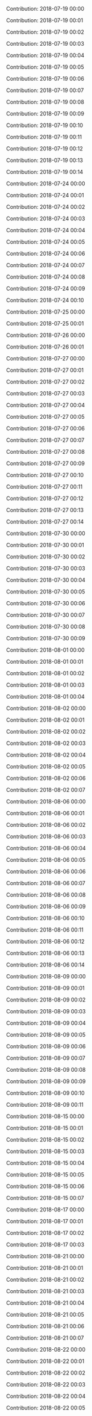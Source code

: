 Contribution: 2018-07-19 00:00

Contribution: 2018-07-19 00:01

Contribution: 2018-07-19 00:02

Contribution: 2018-07-19 00:03

Contribution: 2018-07-19 00:04

Contribution: 2018-07-19 00:05

Contribution: 2018-07-19 00:06

Contribution: 2018-07-19 00:07

Contribution: 2018-07-19 00:08

Contribution: 2018-07-19 00:09

Contribution: 2018-07-19 00:10

Contribution: 2018-07-19 00:11

Contribution: 2018-07-19 00:12

Contribution: 2018-07-19 00:13

Contribution: 2018-07-19 00:14

Contribution: 2018-07-24 00:00

Contribution: 2018-07-24 00:01

Contribution: 2018-07-24 00:02

Contribution: 2018-07-24 00:03

Contribution: 2018-07-24 00:04

Contribution: 2018-07-24 00:05

Contribution: 2018-07-24 00:06

Contribution: 2018-07-24 00:07

Contribution: 2018-07-24 00:08

Contribution: 2018-07-24 00:09

Contribution: 2018-07-24 00:10

Contribution: 2018-07-25 00:00

Contribution: 2018-07-25 00:01

Contribution: 2018-07-26 00:00

Contribution: 2018-07-26 00:01

Contribution: 2018-07-27 00:00

Contribution: 2018-07-27 00:01

Contribution: 2018-07-27 00:02

Contribution: 2018-07-27 00:03

Contribution: 2018-07-27 00:04

Contribution: 2018-07-27 00:05

Contribution: 2018-07-27 00:06

Contribution: 2018-07-27 00:07

Contribution: 2018-07-27 00:08

Contribution: 2018-07-27 00:09

Contribution: 2018-07-27 00:10

Contribution: 2018-07-27 00:11

Contribution: 2018-07-27 00:12

Contribution: 2018-07-27 00:13

Contribution: 2018-07-27 00:14

Contribution: 2018-07-30 00:00

Contribution: 2018-07-30 00:01

Contribution: 2018-07-30 00:02

Contribution: 2018-07-30 00:03

Contribution: 2018-07-30 00:04

Contribution: 2018-07-30 00:05

Contribution: 2018-07-30 00:06

Contribution: 2018-07-30 00:07

Contribution: 2018-07-30 00:08

Contribution: 2018-07-30 00:09

Contribution: 2018-08-01 00:00

Contribution: 2018-08-01 00:01

Contribution: 2018-08-01 00:02

Contribution: 2018-08-01 00:03

Contribution: 2018-08-01 00:04

Contribution: 2018-08-02 00:00

Contribution: 2018-08-02 00:01

Contribution: 2018-08-02 00:02

Contribution: 2018-08-02 00:03

Contribution: 2018-08-02 00:04

Contribution: 2018-08-02 00:05

Contribution: 2018-08-02 00:06

Contribution: 2018-08-02 00:07

Contribution: 2018-08-06 00:00

Contribution: 2018-08-06 00:01

Contribution: 2018-08-06 00:02

Contribution: 2018-08-06 00:03

Contribution: 2018-08-06 00:04

Contribution: 2018-08-06 00:05

Contribution: 2018-08-06 00:06

Contribution: 2018-08-06 00:07

Contribution: 2018-08-06 00:08

Contribution: 2018-08-06 00:09

Contribution: 2018-08-06 00:10

Contribution: 2018-08-06 00:11

Contribution: 2018-08-06 00:12

Contribution: 2018-08-06 00:13

Contribution: 2018-08-06 00:14

Contribution: 2018-08-09 00:00

Contribution: 2018-08-09 00:01

Contribution: 2018-08-09 00:02

Contribution: 2018-08-09 00:03

Contribution: 2018-08-09 00:04

Contribution: 2018-08-09 00:05

Contribution: 2018-08-09 00:06

Contribution: 2018-08-09 00:07

Contribution: 2018-08-09 00:08

Contribution: 2018-08-09 00:09

Contribution: 2018-08-09 00:10

Contribution: 2018-08-09 00:11

Contribution: 2018-08-15 00:00

Contribution: 2018-08-15 00:01

Contribution: 2018-08-15 00:02

Contribution: 2018-08-15 00:03

Contribution: 2018-08-15 00:04

Contribution: 2018-08-15 00:05

Contribution: 2018-08-15 00:06

Contribution: 2018-08-15 00:07

Contribution: 2018-08-17 00:00

Contribution: 2018-08-17 00:01

Contribution: 2018-08-17 00:02

Contribution: 2018-08-17 00:03

Contribution: 2018-08-21 00:00

Contribution: 2018-08-21 00:01

Contribution: 2018-08-21 00:02

Contribution: 2018-08-21 00:03

Contribution: 2018-08-21 00:04

Contribution: 2018-08-21 00:05

Contribution: 2018-08-21 00:06

Contribution: 2018-08-21 00:07

Contribution: 2018-08-22 00:00

Contribution: 2018-08-22 00:01

Contribution: 2018-08-22 00:02

Contribution: 2018-08-22 00:03

Contribution: 2018-08-22 00:04

Contribution: 2018-08-22 00:05

